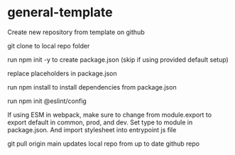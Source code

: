 # general-template

Create new repository from template on github

git clone <url> to local repo folder

run npm init -y to create package.json (skip if using provided default setup)

replace placeholders in package.json

run npm install to install dependencies from package.json

run npm init @eslint/config

If using ESM in webpack, make sure to change from module.export to export default in common, prod, and dev. Set type to module in package.json. And import stylesheet into entrypoint js file

git pull origin main updates local repo from up to date github repo